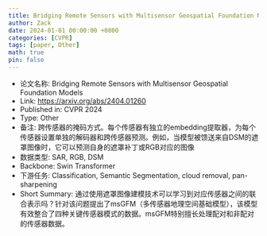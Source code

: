 ```yaml
---
title: Bridging Remote Sensors with Multisensor Geospatial Foundation Models
author: Zack
date: 2024-01-01 00:00:00 +0800
categories: [CVPR]
tags: [paper, Other]
math: true
pin: false
---
```

- 论文名称: Bridging Remote Sensors with Multisensor Geospatial Foundation Models
- Link: https://arxiv.org/abs/2404.01260
- Published in: CVPR 2024
- Type: Other
- 备注: 跨传感器的掩码方式。每个传感器有独立的embedding提取器，为每个传感器设置单独的解码器和跨传感器预测。例如，当模型被馈送来自DSM的遮罩图像时，它可以预测自身的遮罩补丁或RGB对应的图像
- 数据类型: SAR, RGB, DSM
- Backbone: Swin Transformer
- 下游任务: Classification, Semantic Segmentation, cloud removal, pan-sharpening
- Short Summary: 通过使用遮罩图像建模技术可以学习到对应传感器之间的联合表示吗？针对该问题提出了msGFM（多传感器地理空间基础模型），该模型有效整合了四种关键传感器模式的数据。msGFM特别擅长处理配对和非配对的传感器数据。
